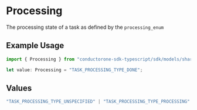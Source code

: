 # Processing

The processing state of a task as defined by the `processing_enum`

## Example Usage

```typescript
import { Processing } from "conductorone-sdk-typescript/sdk/models/shared";

let value: Processing = "TASK_PROCESSING_TYPE_DONE";
```

## Values

```typescript
"TASK_PROCESSING_TYPE_UNSPECIFIED" | "TASK_PROCESSING_TYPE_PROCESSING" | "TASK_PROCESSING_TYPE_WAITING" | "TASK_PROCESSING_TYPE_DONE"
```